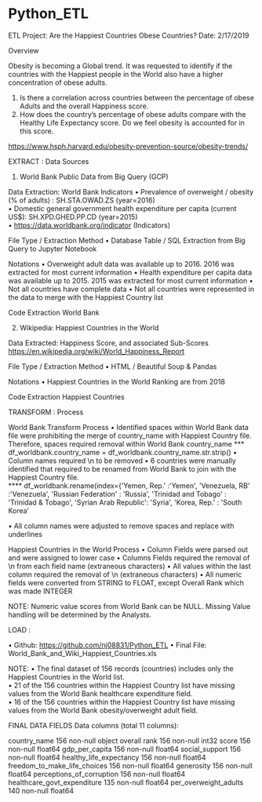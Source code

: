 # Python_ETL

ETL Project:  Are the Happiest Countries Obese Countries?
Date:  2/17/2019

Overview

Obesity is becoming a Global trend.  It was requested to identify if the countries with the Happiest people in the World also have a higher concentration of obese adults.
1)	 Is there a correlation across countries between the percentage of obese Adults and the overall Happiness score.  
2)	How does the country’s percentage of obese adults compare with the Healthy Life Expectancy score.  Do we feel obesity is accounted for in this score.

https://www.hsph.harvard.edu/obesity-prevention-source/obesity-trends/

EXTRACT : Data Sources

1)	World Bank Public Data from Big Query (GCP)



Data Extraction: World Bank Indicators 
•	Prevalence of overweight / obesity (% of adults) : SH.STA.OWAD.ZS   (year=2016)  <br>
•	Domestic general government health expenditure per capita (current US$): SH.XPD.GHED.PP.CD (year=2015) <br>
•	https://data.worldbank.org/indicator (Indicators)

File Type / Extraction Method
•	Database Table / SQL Extraction from Big Query to Jupyter Notebook

Notations
•	Overweight adult data was available up to 2016.  2016 was extracted for most current information
•	Health expenditure per capita data was available up to 2015.  2015 was extracted for most current information
•	Not all countries have complete data
•	Not all countries were represented in the data to merge with the Happiest Country list




Code Extraction
World Bank

2)	Wikipedia:  Happiest Countries in the World

 

Data Extracted: Happiness Score, and associated Sub-Scores
https://en.wikipedia.org/wiki/World_Happiness_Report

File Type / Extraction Method
•	HTML / Beautiful Soup & Pandas

Notations
•	Happiest Countries in the World Ranking are from 2018




Code Extraction
Happiest Countries





TRANSFORM : Process

World Bank Transform Process
•	Identified spaces within World Bank data file were prohibiting the merge of country_name with Happiest Country file.  Therefore, spaces required removal within World Bank country_name 
*** df_worldbank.country_name = df_worldbank.country_name.str.strip()
•	Column names required \n to be removed
•	6 countries were manually identified that required to be renamed from World Bank to join with the Happiest Country file.  
**** df_worldbank.rename(index={'Yemen, Rep.' :'Yemen',
                           			 'Venezuela, RB' :'Venezuela',
                            			'Russian Federation' : 'Russia',
                            			'Trinidad and Tobago' : 'Trinidad & Tobago',
                            			'Syrian Arab Republic': 'Syria',
                            			'Korea, Rep.' : 'South Korea’

•	All column names were adjusted to remove spaces and replace with underlines



Happiest Countries in the World Process
•	Column Fields were parsed out and were assigned to lower case
•	Columns Fields required the removal of \n from each field name (extraneous characters)
•	All values within the last column required the removal of \n (extraneous characters)
•	All numeric fields were converted from STRING to FLOAT, except Overall Rank which was made INTEGER

NOTE:  Numeric value scores from World Bank can be NULL.  Missing Value handling will be determined by the Analysts.

LOAD : 

•	Github: https://github.com/nj08831/Python_ETL
•	Final File: World_Bank_and_Wiki_Happiest_Countries.xls

NOTE:
•	The final dataset of 156 records (countries) includes only the Happiest Countries in the World list.  
•	21 of the 156 countries within the Happiest Country list have missing values from the World Bank healthcare expenditure field.  
•	16 of the 156 countries within the Happiest Country list have missing values from the World Bank obesity/overweight adult field.  

FINAL DATA FIELDS
Data columns (total 11 columns): 

country_name 			              156 non-null object 
overall rank 				             156 non-null int32
score 					                   156 non-null float64 
gdp_per_capita 			            156 non-null float64 
social_support 			            156 non-null float64 
healthy_life_expectancy 		    156 non-null float64 
freedom_to_make_life_choices 	156 non-null float64 
generosity 				               156 non-null float64 
perceptions_of_corruption 		  156 non-null float64 
healthcare_govt_expenditure 	 135 non-null float64 
per_overweight_adults 	       140 non-null float64 
